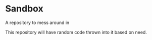 
# Sandbox
A repository to mess around in

This repository will have random code thrown into it based on need.
